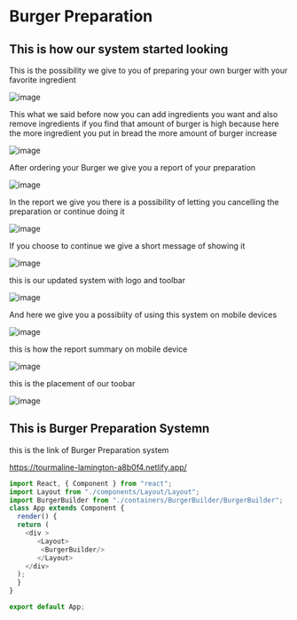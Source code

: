 # Burger Preparation

## This is how our system started looking

This is the possibility we give to you of preparing your own burger with your favorite ingredient

![image](https://user-images.githubusercontent.com/103323625/180836323-ff83aefa-cbb8-4cc2-b5b3-e314b805b5e3.png)

This what we said before now you can add ingredients you want and also remove ingredients if you find that amount of burger is high because here the more ingredient 
you put in bread the more amount of burger increase

![image](https://user-images.githubusercontent.com/103323625/180836955-19aefad9-f8d0-41ca-9e73-1ae7f54d47fa.png)

After ordering your Burger we give you a report of your preparation

![image](https://user-images.githubusercontent.com/103323625/180837881-3e9518ac-7284-4c3c-9539-865ceebbcbda.png)

In the report we give you there is a possibility of letting you cancelling the preparation or continue doing it

![image](https://user-images.githubusercontent.com/103323625/180929518-29392d6d-0a6d-4721-8949-3da2526abba2.png)

If you choose to continue we give a short message of showing it

![image](https://user-images.githubusercontent.com/103323625/181176330-17e9d217-522a-4d42-aee0-315c175ef61e.png)

this is our updated system with logo and toolbar

![image](https://user-images.githubusercontent.com/103323625/181483832-1753938f-8312-4752-b739-137704887099.png)
 
 And here we give you a possibiity of using this system on mobile devices
 
 ![image](https://user-images.githubusercontent.com/103323625/181484166-a4de4d99-c19c-47ca-9a8f-edd7912f44b9.png)
 
 this is how the report summary on mobile device

![image](https://user-images.githubusercontent.com/103323625/181484409-42ed1ef6-982e-4bca-9cab-12f125d61a3e.png)
 
 this is the placement of our toobar

![image](https://user-images.githubusercontent.com/103323625/181484682-d8b1a233-1db7-429b-9c17-89a9ebaa8383.png)


## This is Burger Preparation Systemn









this is the link of Burger Preparation system

https://tourmaline-lamington-a8b0f4.netlify.app/

``` javascript
import React, { Component } from "react";
import Layout from "./components/Layout/Layout";
import BurgerBuilder from "./containers/BurgerBuilder/BurgerBuilder";
class App extends Component {
  render() {
  return (
    <div >
       <Layout>
        <BurgerBuilder/>
       </Layout>
    </div>
  );
  }
}

export default App;


```
